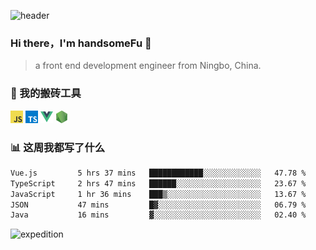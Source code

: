 ![header](https://raw.githubusercontent.com/fzq1998/fzq1998/master/header.png)

### Hi there，I'm handsomeFu 👋

> a front end development engineer from Ningbo, China.

### 🔧 我的搬砖工具
<code><img height="20" src="https://raw.githubusercontent.com/github/explore/80688e429a7d4ef2fca1e82350fe8e3517d3494d/topics/javascript/javascript.png" alt="javascript"></code>
<code><img height="20" src="https://raw.githubusercontent.com/github/explore/80688e429a7d4ef2fca1e82350fe8e3517d3494d/topics/typescript/typescript.png" alt="typescript"></code>
<code><img height="20" src="https://raw.githubusercontent.com/github/explore/80688e429a7d4ef2fca1e82350fe8e3517d3494d/topics/vue/vue.png" alt="vue"></code>
<code><img height="20" src="https://raw.githubusercontent.com/github/explore/80688e429a7d4ef2fca1e82350fe8e3517d3494d/topics/nodejs/nodejs.png" alt="nodejs"></code>



### 📊 这周我都写了什么
<!--START_SECTION:waka-->

```txt
Vue.js         5 hrs 37 mins   ████████████░░░░░░░░░░░░░   47.78 %
TypeScript     2 hrs 47 mins   ██████░░░░░░░░░░░░░░░░░░░   23.67 %
JavaScript     1 hr 36 mins    ███▒░░░░░░░░░░░░░░░░░░░░░   13.67 %
JSON           47 mins         █▓░░░░░░░░░░░░░░░░░░░░░░░   06.79 %
Java           16 mins         ▓░░░░░░░░░░░░░░░░░░░░░░░░   02.40 %
```

<!--END_SECTION:waka-->


![expedition](https://raw.githubusercontent.com/fzq1998/fzq1998/master/expedition.gif)

